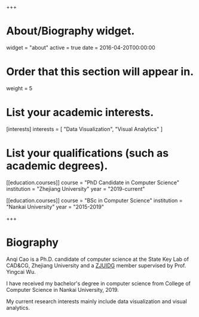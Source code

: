 +++
# About/Biography widget.
widget = "about"
active = true
date = 2016-04-20T00:00:00

# Order that this section will appear in.
weight = 5

# List your academic interests.
[interests]
  interests = [
    "Data Visualization",
    "Visual Analytics"
  ]

# List your qualifications (such as academic degrees).
[[education.courses]]
  course = "PhD Candidate in Computer Science"
  institution = "Zhejiang University"
  year = "2019-current"

[[education.courses]]
  course = "BSc in Computer Science"
  institution = "Nankai University"
  year = "2015-2019"
 
+++

# Biography

Anqi Cao is a Ph.D. candidate of computer science at the State Key Lab of CAD&CG, Zhejiang University and a [ZJUIDG](https://zjuidg.org) member supervised by Prof. Yingcai Wu.

I have received my bachelor's degree in computer science from College of Computer Science in Nankai University, 2019.

My current research interests mainly include data visualization and visual analytics.
